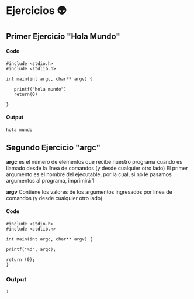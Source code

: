 # Ejercicios   👽

## Primer Ejercicio "Hola Mundo"

#### Code
`#include <stdio.h>` </br>
`#include <stdlib.h>` </br >

`int main(int argc, char** argv) {` </br >

`	printf("hola mundo")` </br >
`	return(0)` </br >

`}` <br />
#### Output
`hola mundo`


## Segundo Ejercicio "argc"

**argc** es el número de elementos que recibe nuestro programa cuando es llamado desde la línea de comandos (y desde cualquier otro lado)
El primer argumento es el nombre del ejecutable, por la cual, si no le pasamos argumentos al programa, imprimirá 1

**argv** Contiene los valores de los argumentos ingresados por línea de comandos (y desde cualquier otro lado)

#### Code
`#include <stdio.h>` <br />
`#include <stdlib.h>` <br />

`int main(int argc, char** argv) {` <br />

`printf("%d", argc);` <br />
    
`return (0);` <br />
`}` <br />

### Output 
`1`